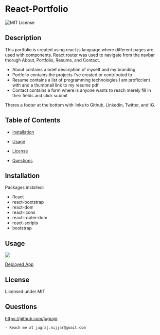 # React-Portfolio

  ![MIT License](https://img.shields.io/badge/license-MIT-orange)
  ## Description

  This portfolio is created using react.js language where different pages are used with components. React router was used to navigate from the navbar thorugh About, Portfolio, Resume, and Contact.
  - About contains a brief description of myself and my branding
  - Portfolio contains the projects I've created or contributed to
  - Resume contains a list of programming technologies I am proficcient with and a thumbnail link to my resume pdf
  - Contact contains a form where is anyone wants to reach merely fill in their fields and click submit
  
  Theres a footer at the bottom with links to Github, Linkedin, Twitter, and IG. 


  ## Table of Contents

  * [Installation](#installation)

  * [Usage](#usage)

  * [License](#license)

  * [Questions](#questions)

  
  ## Installation
  Packages installed:
  * React
  * react-bootstrap
  * react-dom
  * react-icons
  * react-router-dom
  * react-scripts
  * bootstrap

  ## Usage
  ![](/public/reactPortfolio.gif)

  [Deployed App](https://intense-shore-32789.herokuapp.com/)
  

  ## License
 Licensed under MIT

  ## Questions

  https://github.com/jugrajn

    - Reach me at jugraj.nijjar@gmail.com

